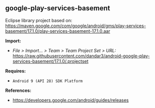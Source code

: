 ## google-play-services-basement

Eclipse library project based on:<br/>
https://maven.google.com/com/google/android/gms/play-services-basement/17.1.0/play-services-basement-17.1.0.aar

**Import:**
- _File > Import... > Team > Team Project Set > URL:_<br/>
  https://raw.githubusercontent.com/dandar3/android-google-play-services-basement/17.1.0/.projectset

**Requires:**
- `Android 9 (API 28) SDK Platform`

**References:**
- https://developers.google.com/android/guides/releases